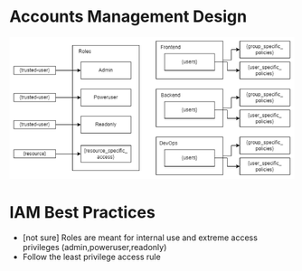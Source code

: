 # Accounts Management Design
![Accounts Management Design](./diagrams/accounts-design.drawio.png)

# IAM Best Practices 
* [not sure] Roles are meant for internal use and extreme access privileges (admin,poweruser,readonly)
* Follow the least privilege access rule